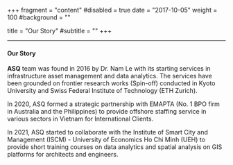 +++
fragment = "content"
#disabled = true
date = "2017-10-05"
weight = 100
#background = ""

title = "Our Story"
#subtitle = ""
+++

<!-- We are a team of professional research engineers, data scientists, business consultants, and educators. Our company offers services:

- **Offshore Staffing**
- **Engineering Consultancy for nature and build assets.** -->

---

#### Our Story

**ASQ** team was found in 2016 by Dr. Nam Le with its starting services in infrastructure asset management and data analytics. The services have been grounded on frontier research works (Spin-off) conducted in Kyoto University and Swiss Federal Institute of Technology (ETH Zurich).

In 2020, ASQ formed a strategic partnership with EMAPTA (No. 1 BPO firm in Australia and the Philippines) to provide offshore staffing service in various sectors in Vietnam for International Clients.

In 2021, ASQ started to collaborate with the Institute of Smart City and Management (ISCM) - University of Economics Ho Chi Minh (UEH) to provide short training courses on data analytics and spatial analysis on GIS platforms for architects and engineers.

